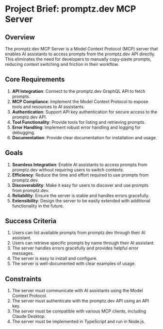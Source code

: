 # Project Brief: promptz.dev MCP Server

## Overview

The promptz.dev MCP Server is a Model Context Protocol (MCP) server that enables AI assistants to access prompts from the promptz.dev API directly. This eliminates the need for developers to manually copy-paste prompts, reducing context switching and friction in their workflow.

## Core Requirements

1. **API Integration**: Connect to the promptz.dev GraphQL API to fetch prompts.
2. **MCP Compliance**: Implement the Model Context Protocol to expose tools and resources to AI assistants.
3. **Authentication**: Support API key authentication for secure access to the promptz.dev API.
4. **Tool Functionality**: Provide tools for listing and retrieving prompts.
5. **Error Handling**: Implement robust error handling and logging for debugging.
6. **Documentation**: Provide clear documentation for installation and usage.

## Goals

1. **Seamless Integration**: Enable AI assistants to access prompts from promptz.dev without requiring users to switch contexts.
2. **Efficiency**: Reduce the time and effort required to use prompts from promptz.dev.
3. **Discoverability**: Make it easy for users to discover and use prompts from promptz.dev.
4. **Reliability**: Ensure the server is stable and handles errors gracefully.
5. **Extensibility**: Design the server to be easily extended with additional functionality in the future.

## Success Criteria

1. Users can list available prompts from promptz.dev through their AI assistant.
2. Users can retrieve specific prompts by name through their AI assistant.
3. The server handles errors gracefully and provides helpful error messages.
4. The server is easy to install and configure.
5. The server is well-documented with clear examples of usage.

## Constraints

1. The server must communicate with AI assistants using the Model Context Protocol.
2. The server must authenticate with the promptz.dev API using an API key.
3. The server must be compatible with various MCP clients, including Claude Desktop.
4. The server must be implemented in TypeScript and run in Node.js.
